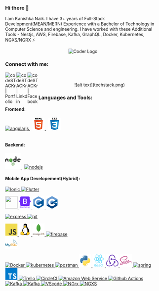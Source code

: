 ### Hi there 👋

I am Kanishka Naik. I have 3+ years of Full-Stack Development(MEAN/MERN) Experience with  a Bachelor of Technology in Computer Science and engineering. I have worked with these Additional Tools - Nestjs, AWS, Firebase, Kafka, GraphQL, Docker, Kubernetes, NGXS/NGRX ⚡ 

<p align="center">
<a  target="blank"><img src="https://user-images.githubusercontent.com/39029787/152688522-8eb6898e-63e3-476d-b902-9e65a65f359d.png" width="320" alt="Coder Logo" /></a>
</p>



<h3 align="left">Connect with me:</h3>


<a href="https://twitter.com/NaikKanishk1831" target="_blank">
  <img align="left" alt="codeSTACKr | Portfolio" width="36px" src="https://img.icons8.com/color/48/000000/twitter--v2.png" />
</a>

<a href="https://www.linkedin.com/in/kanishka-naik-6b5180191" target="_blank">
  <img align="left" alt="codeSTACKr | Linkdin" width="36px" src="https://img.icons8.com/fluent/48/000000/linkedin.png" />
</a>

<a href="https://www.facebook.com/kanishkabc.kanishk/" target="_blank">
  <img align="left" alt="codeSTACKr | Facebook" width="36px" src="https://img.icons8.com/fluent/48/000000/facebook-new.png" />
</a>

<!--

<a href="https://tarunaggarwal.tk" target="_blank">
    <img align="left" alt="codeSTACKr | Portfolio" width="36px" src="https://img.icons8.com/fluent/48/000000/portfolio.png" />
</a>
-->

<br />




<p align="center">
![alt text](techstack.png)
</p>

<h3 align="left">Languages and Tools:</h3> 

<h4 align="left">Frontend:</h4>
  <a href="https://angular.io" target="_blank"> <img src="https://user-images.githubusercontent.com/39029787/152689611-a0b1b574-b468-4e3c-b1c8-7467e004d35e.png" alt="angularjs" width="40" height="40"/> </a> &nbsp;
    <a href="https://www.w3.org/html/" target="_blank"> <img src="https://raw.githubusercontent.com/devicons/devicon/master/icons/html5/html5-original-wordmark.svg" alt="html5" width="40" height="40"/> </a> &nbsp;
  <a href="https://www.w3schools.com/css/" target="_blank"> <img src="https://raw.githubusercontent.com/devicons/devicon/master/icons/css3/css3-original-wordmark.svg" alt="css3" width="40" height="40"/> </a>     
 <br /><br />
 
<h4 align="left">Backend:</h4>
 <a href="https://nodejs.org" target="_blank"> <img src="https://raw.githubusercontent.com/devicons/devicon/master/icons/nodejs/nodejs-original-wordmark.svg" alt="nodejs" width="50" height="50"/> </a> &nbsp;
      <a href="https://nestjs.com/" target="_blank"> <img src="https://nestjs.com/img/logo_text.svg" alt="nodejs" width="40" height="40"/> </a>
 <br />
 
<h4 align="left">Mobile App Developement(Hybrid):</h4>
<p align="left"> 
  <a href="https://ionicframework.com/" target="_blank"> <img src="https://user-images.githubusercontent.com/39029787/152690427-7c192bfd-9ebe-440b-b0b2-9690e44db6a8.png" alt="Ionic" width="40" height="40"/> </a> 
  <a href="https://flutter.dev/" target="_blank"> <img src="https://user-images.githubusercontent.com/39029787/152690479-00ca3118-b50d-4d6f-a951-b56c4097f9b9.png" alt="Flutter" width="40" height="40"/> </a>
  
  

  <a href="https://material.angular.io/" target="_blank"> <img src="https://user-images.githubusercontent.com/39029787/152690736-2eef57fb-8547-4226-aa16-571ca3288439.png" width="40" height="40"/> </a>
  <a href="https://getbootstrap.com" target="_blank"> <img src="https://raw.githubusercontent.com/devicons/devicon/master/icons/bootstrap/bootstrap-plain-wordmark.svg" alt="bootstrap" width="40" height="40"/> </a>
  <a href="https://www.cprogramming.com/" target="_blank"> <img src="https://raw.githubusercontent.com/devicons/devicon/master/icons/c/c-original.svg" alt="c" width="40" height="40"/> </a>
  <a href="https://www.w3schools.com/cpp/" target="_blank"> <img src="https://raw.githubusercontent.com/devicons/devicon/master/icons/cplusplus/cplusplus-original.svg" alt="cplusplus" width="40" height="40"/> </a> 
 
  <a href="https://expressjs.com" target="_blank"> <img src="https://user-images.githubusercontent.com/39029787/152690665-cadef1e2-ab34-4976-a393-94ef4658f16e.png" alt="express" width="40" height="40"/> </a> 
  <a href="https://git-scm.com/" target="_blank"> <img src="https://www.vectorlogo.zone/logos/git-scm/git-scm-icon.svg" alt="git" width="40" height="40"/> </a>

  <a href="https://developer.mozilla.org/en-US/docs/Web/JavaScript" target="_blank"> <img src="https://raw.githubusercontent.com/devicons/devicon/master/icons/javascript/javascript-original.svg" alt="javascript" width="40" height="40"/> </a>
  <a href="https://www.linux.org/" target="_blank"> <img src="https://raw.githubusercontent.com/devicons/devicon/master/icons/linux/linux-original.svg" alt="linux" width="40" height="40"/> </a> 
  <a href="https://www.mongodb.com/" target="_blank"> <img src="https://raw.githubusercontent.com/devicons/devicon/master/icons/mongodb/mongodb-original-wordmark.svg" alt="mongodb" width="40" height="40"/> </a> 
  <a href="https://firebase.google.com/" target="_blank"> <img src="https://user-images.githubusercontent.com/39029787/152689867-e02f9bd5-e9ed-4536-b4e2-05ccdacce3ce.png" alt="firebase" width="40" height="40"/> </a>  
  <a href="https://www.mysql.com/" target="_blank"> <img src="https://raw.githubusercontent.com/devicons/devicon/master/icons/mysql/mysql-original-wordmark.svg" alt="mysql" width="40" height="40"/> </a>

   <a href="https://www.docker.com/" target="_blank"> <img src="https://user-images.githubusercontent.com/39029787/152690816-7ce07721-7ff1-458f-8e1c-03481956c689.png" alt="Docker" width="40" height="40"/> </a>
  <a href="https://kubernetes.io/" target="_blank"> <img src="https://user-images.githubusercontent.com/39029787/152690900-ca5c56e4-c21c-47fe-8145-7efdc9d9ab60.png" alt="kubernetes" width="40" height="40"/> </a>
  <a href="https://postman.com" target="_blank"> <img src="https://www.vectorlogo.zone/logos/getpostman/getpostman-icon.svg" alt="postman" width="40" height="40"/> </a> 
  <a href="https://www.python.org" target="_blank"> <img src="https://raw.githubusercontent.com/devicons/devicon/master/icons/python/python-original.svg" alt="python" width="40" height="40"/> </a> 
  <a href="https://reactjs.org/" target="_blank"> <img src="https://raw.githubusercontent.com/devicons/devicon/master/icons/react/react-original-wordmark.svg" alt="react" width="40" height="40"/> </a>
  <a href="https://redux.js.org" target="_blank"> <img src="https://raw.githubusercontent.com/devicons/devicon/master/icons/redux/redux-original.svg" alt="redux" width="40" height="40"/> </a> 
  <a href="https://sass-lang.com" target="_blank"> <img src="https://raw.githubusercontent.com/devicons/devicon/master/icons/sass/sass-original.svg" alt="sass" width="40" height="40"/> </a> 
  <a href="https://spring.io/" target="_blank"> <img src="https://www.vectorlogo.zone/logos/springio/springio-icon.svg" alt="spring" width="40" height="40"/> </a> 
  <a href="https://www.typescriptlang.org/" target="_blank"> <img src="https://raw.githubusercontent.com/devicons/devicon/master/icons/typescript/typescript-original.svg" alt="typescript" width="40" height="40"/> </a> 
<a href="https://trello.com/en" target="_blank"> <img src="https://user-images.githubusercontent.com/39029787/152691016-97a19d5a-af36-4dab-8e49-2eefa2c8bbaf.png" alt="Trello" width="40" height="40"/> </a>
<a href="https://circleci.com/n" target="_blank"> <img src="https://user-images.githubusercontent.com/39029787/152691096-e99fa152-7021-4ce5-ad6d-775d28d4673a.png" alt="CircleCI" width="40" height="40"/> </a>
 <a href="https://aws.amazon.com/" target="_blank"> <img src="https://user-images.githubusercontent.com/39029787/152691174-a5b2d84d-4cbb-45e0-ae8a-428c78321734.png" alt="Amazon Web Service" width="40" height="40"/> </a>
<a href="https://github.com/" target="_blank"> <img src="https://user-images.githubusercontent.com/39029787/152691200-4493a06e-9661-46d7-9f99-f48efab21cab.png" alt="Github Actions" width="40" height="40"/> </a>
  <a href="https://kafka.apache.org/" target="_blank"> <img src="https://user-images.githubusercontent.com/39029787/152691261-58e650f0-3919-40c4-a477-a561a6a1635f.png" alt="Kafka" width="40" height="40"/> </a>
   <a href="https://graphql.org//" target="_blank"> <img src="https://user-images.githubusercontent.com/39029787/152691316-6ff2e8c5-4ddc-47e7-8fbb-690dfa2cac4a.png" alt="Kafka" width="40" height="40"/> </a>
    <a href="https://code.visualstudio.com/" target="_blank"> <img src="https://user-images.githubusercontent.com/39029787/152691362-34441069-ff43-4bde-88f6-cda9b44b128c.png" alt="VScode" width="40" height="40"/> </a>
     <a href="https://ngrx.io/" target="_blank"> <img src="https://user-images.githubusercontent.com/39029787/152691520-c49545ea-6930-496d-9fb6-26f250ac54c2.png" alt="NGrx" width="40" height="40"/> </a>
       <a href="https://www.ngxs.io/" target="_blank"> <img src="https://user-images.githubusercontent.com/39029787/152691534-0c5914fa-93b8-440f-bbfd-ff8986ed2ede.png" alt="NGXS" width="40" height="40"/> </a>
</p>



<!--
**iamkanishka/iamkanishka** is a ✨ _special_ ✨ repository because its `README.md` (this file) appears on your GitHub profile.

I am Kanishka Naik. I have strong media and communication professional with a Master in computer Application focused in Computer Science and engineering. I am an experienced developer skilled in C++, Java, Full Stack Development, MERN, Javascript and its frameworks. My activities are much beyond my stream of education. ⚡ I am involved in a lot of organizational works in college related to clubs, hackathons, fests and workshops and helped in building many communities from scratch.

Full Stack Developer with 6+ years of hands-on experience designing, developing, and implementing applications and solutions using a range of technologies and programming languages.Seeking to leverage broad development experience and hands-on technical expertise in a challenging role as a Full-stack Developer.

Here are some ideas to get you started:

- 🔭 I’m currently working on ...
- 🌱 I’m currently learning ...
- 👯 I’m looking to collaborate on ...
- 🤔 I’m looking for help with ...
- 💬 Ask me about ...
- 📫 How to reach me: ...
- 😄 Pronouns: ...
- ⚡ Fun fact: ...
-->
